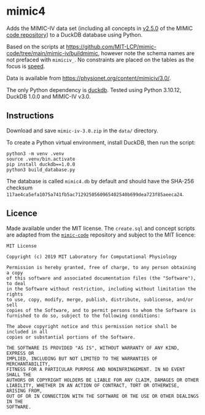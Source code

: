 # mimic4

Adds the MIMIC-IV data set (including all concepts in [v2.5.0](https://github.com/MIT-LCP/mimic-code/releases/tag/v2.5.0) of the MIMIC [code repository](https://github.com/MIT-LCP/mimic-code)) to a DuckDB database using Python.

Based on the scripts at https://github.com/MIT-LCP/mimic-code/tree/main/mimic-iv/buildmimic, however note the schema names are not prefaced with `mimiciv_`. No constraints are placed on the tables as the focus is [speed](https://duckdb.org/docs/guides/performance/schema#constraints).

Data is available from https://physionet.org/content/mimiciv/3.0/.

The only Python dependency is [duckdb](https://pypi.org/project/duckdb/). Tested using Python 3.10.12, DuckDB 1.0.0 and MIMIC-IV v3.0.

## Instructions

Download and save `mimic-iv-3.0.zip` in the `data/` directory.

To create a Python virtual environment, install DuckDB, then run the script:

```
python3 -m venv .venv
source .venv/bin.activate
pip install duckdb==1.0.0
python3 build_database.py
```

The database is called `mimic4.db` by default and should have the SHA-256 checksum `117ae4ca5efa1075a741fb5ac7129250560965402540b699dea723f85aeeca24`.

## Licence

Made available under the MIT license. The `create.sql` and concept scripts are adapted from the [`mimic-code`](https://github.com/MIT-LCP/mimic-code) repository and subject to the MIT licence:

```
MIT License

Copyright (c) 2019 MIT Laboratory for Computational Physiology

Permission is hereby granted, free of charge, to any person obtaining a copy
of this software and associated documentation files (the "Software"), to deal
in the Software without restriction, including without limitation the rights
to use, copy, modify, merge, publish, distribute, sublicense, and/or sell
copies of the Software, and to permit persons to whom the Software is
furnished to do so, subject to the following conditions:

The above copyright notice and this permission notice shall be included in all
copies or substantial portions of the Software.

THE SOFTWARE IS PROVIDED "AS IS", WITHOUT WARRANTY OF ANY KIND, EXPRESS OR
IMPLIED, INCLUDING BUT NOT LIMITED TO THE WARRANTIES OF MERCHANTABILITY,
FITNESS FOR A PARTICULAR PURPOSE AND NONINFRINGEMENT. IN NO EVENT SHALL THE
AUTHORS OR COPYRIGHT HOLDERS BE LIABLE FOR ANY CLAIM, DAMAGES OR OTHER
LIABILITY, WHETHER IN AN ACTION OF CONTRACT, TORT OR OTHERWISE, ARISING FROM,
OUT OF OR IN CONNECTION WITH THE SOFTWARE OR THE USE OR OTHER DEALINGS IN THE
SOFTWARE.
```
